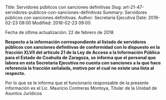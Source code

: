 Title: Servidores públicos con sanciones definitivas
Slug: art-21-47-servidores-publicos-con-sanciones-definitivas
Summary: Servidores públicos con sanciones definitivas.
Author: Secretaría Ejecutiva
Date: 2018-02-23 09:00
Modified: 2018-02-23 09:00


Fecha de última actualización: 22 de febrero de 2018

**Respecto a la información correspondiente al listado de servidores
públicos con sanciones definitivas de conformidad con lo dispuesto en
la fracción XLVII del artículo 21 de la Ley de Acceso a la Información
Pública para el Estado de Coahuila de Zaragoza, se informa que el
personal que labora en esta Secretaría Ejecutiva no cuenta con
sanciones a la que hace referencia la fracción señalada, motivo por el
cual no existe una lista al respecto.**

Por lo que se le informa que el funcionario responsable de la presente
información es el Lic. Mauricio Contreras Montoya, Titular de la Unidad
de Asuntos Jurídicos
